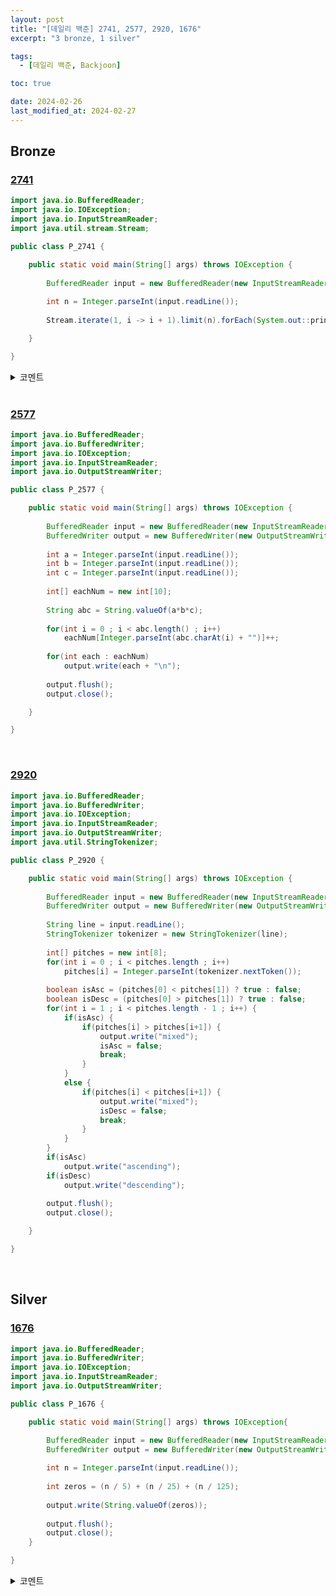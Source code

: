 ```yaml
---
layout: post
title: "[데일리 백준] 2741, 2577, 2920, 1676"
excerpt: "3 bronze, 1 silver"

tags:
  - [데일리 백준, Backjoon]

toc: true

date: 2024-02-26
last_modified_at: 2024-02-27
---
```

## Bronze
### [2741][def]

```java
import java.io.BufferedReader;
import java.io.IOException;
import java.io.InputStreamReader;
import java.util.stream.Stream;

public class P_2741 {

	public static void main(String[] args) throws IOException {
		
		BufferedReader input = new BufferedReader(new InputStreamReader(System.in));
		
		int n = Integer.parseInt(input.readLine());
		
		Stream.iterate(1, i -> i + 1).limit(n).forEach(System.out::println);

	}

}
```

<details>
<summary>코멘트</summary>
<div markdown="1">

  - 깔끔하게 `Stream`으로 풀어보았다.  
  `BufferedWriter`를 사용하면 런타임을 3/10 정도로 크게 줄일 수 있다.

```java
import java.io.BufferedReader;
import java.io.BufferedWriter;
import java.io.IOException;
import java.io.InputStreamReader;
import java.io.OutputStreamWriter;
import java.util.stream.Stream;

public class P_2741 {

	public static void main(String[] args) throws IOException {
		
		BufferedReader input = new BufferedReader(new InputStreamReader(System.in));
		BufferedWriter output = new BufferedWriter(new OutputStreamWriter(System.out));
		
		int n = Integer.parseInt(input.readLine());
		
		Stream.iterate(1, i -> i + 1).limit(n).forEach(i -> {
			try {
				output.write(i + "\n");
			}
			catch (IOException e) {
				e.printStackTrace();
			}
		});
		
		output.flush();
		output.close();

	}

}
```

</div>
</details>  

<br>

### [2577][def2]  

```java
import java.io.BufferedReader;
import java.io.BufferedWriter;
import java.io.IOException;
import java.io.InputStreamReader;
import java.io.OutputStreamWriter;

public class P_2577 {

	public static void main(String[] args) throws IOException {
		
		BufferedReader input = new BufferedReader(new InputStreamReader(System.in));
		BufferedWriter output = new BufferedWriter(new OutputStreamWriter(System.out));
		
		int a = Integer.parseInt(input.readLine());
		int b = Integer.parseInt(input.readLine());
		int c = Integer.parseInt(input.readLine());
		
		int[] eachNum = new int[10];
		
		String abc = String.valueOf(a*b*c);
		
		for(int i = 0 ; i < abc.length() ; i++)
			eachNum[Integer.parseInt(abc.charAt(i) + "")]++;
		
		for(int each : eachNum)
			output.write(each + "\n");
		
		output.flush();
		output.close();

	}

}
```

<br>

### [2920][def3]

```java
import java.io.BufferedReader;
import java.io.BufferedWriter;
import java.io.IOException;
import java.io.InputStreamReader;
import java.io.OutputStreamWriter;
import java.util.StringTokenizer;

public class P_2920 {

	public static void main(String[] args) throws IOException {
		
		BufferedReader input = new BufferedReader(new InputStreamReader(System.in));
		BufferedWriter output = new BufferedWriter(new OutputStreamWriter(System.out));
		
		String line = input.readLine();
		StringTokenizer tokenizer = new StringTokenizer(line);
		
		int[] pitches = new int[8];
		for(int i = 0 ; i < pitches.length ; i++)
			pitches[i] = Integer.parseInt(tokenizer.nextToken());
		
		boolean isAsc = (pitches[0] < pitches[1]) ? true : false;
		boolean isDesc = (pitches[0] > pitches[1]) ? true : false;
		for(int i = 1 ; i < pitches.length - 1 ; i++) {
			if(isAsc) {
				if(pitches[i] > pitches[i+1]) {
					output.write("mixed");
					isAsc = false;
					break;
				}
			}
			else {
				if(pitches[i] < pitches[i+1]) {
					output.write("mixed");
					isDesc = false;
					break;
				}
			}
		}
		if(isAsc)
			output.write("ascending");
		if(isDesc)
			output.write("descending");
		
		output.flush();
		output.close();

	}

}
```

<br>

## Silver
### [1676][def4]

```java
import java.io.BufferedReader;
import java.io.BufferedWriter;
import java.io.IOException;
import java.io.InputStreamReader;
import java.io.OutputStreamWriter;

public class P_1676 {

	public static void main(String[] args) throws IOException{

		BufferedReader input = new BufferedReader(new InputStreamReader(System.in));
		BufferedWriter output = new BufferedWriter(new OutputStreamWriter(System.out));
		
		int n = Integer.parseInt(input.readLine());
		
		int zeros = (n / 5) + (n / 25) + (n / 125);
		
		output.write(String.valueOf(zeros));
		
		output.flush();
		output.close();
	}

}
```

<details>
<summary>코멘트</summary>
<div markdown="1">

- `N!` 에서 뒤에서부터 처음 0이 아닌 숫자가 나올 때 까지의 연속된 0의 개수는 어떻게 구할까.  

  - `N`의 최댓값이 500인데 `500!`은 너무 큰 수다.  
  팩토리얼 값을 직접 구해서 그걸 하나하나 세는 건 말이 안된다.  

  - 잘 생각해보자. 처음으로 끝자리가 0이 되는 `N` 값은 `5`이다.  
    - 왜냐? `5*4*3*2*1` 인데 이 속에서 `5*2` 는 `10`이기 때문에, `10`이 한 번 곱해졌으므로 끝자리 0이 한 개 생긴다.  

  - 그럼 0이 두 개 생기는 시점은 언제인가?  
  그렇다. `10`을 추가로 곱하게 되는 `10!` 이다.  
  `2`,`5`와 `10`이 소모되어 0이 두 개 생긴다.  

  - 이렇게 반복되면서, 5의 배수를 통과할 때마다 0이 추가로 하나씩 생긴다.  

  - 그런데, 5의 배수씩 더해지다가 100의 배수를 통과할 때는 0이 두 개씩 생길 것이다.  
  이 것만 추가로 잘 처리해주면 될 것이다.  
  한번 이렇게 코드를 짜서 제출해보겠다.  
  <br>

- 틀렸다. 흠..  
내 생각을 토대로 가설을 두 가지 세워봤다.
  - (1) 50의 배수에서 0이 두 개씩 생긴다.
  - (2) 아니면 소인수분해 했을 때 5의 개수(차수) 만큼 0을 추가해야 한다.  
  <br>

  - 개인적으로 두 번째 가설에 좀 더 확신이 가서  
  `5`의 배수는 한 개, `25`의 배수는 한 개 더(두 개),  
  `125`의 배수는 또 한 개 더(세 개) 추가하는 방식으로 가보겠다.  

- 정답이다. 깔끔했다.

</div>
</details>  


[def]: https://www.acmicpc.net/problem/2741
[def2]: https://www.acmicpc.net/problem/2577
[def3]: https://www.acmicpc.net/problem/2920
[def4]: https://www.acmicpc.net/problem/1676